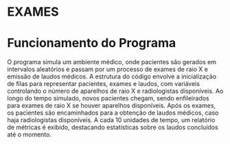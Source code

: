 # EXAMES
# Funcionamento do Programa
O programa simula um ambiente médico, onde pacientes são gerados em intervalos aleatórios e passam por um processo de exames de raio X e emissão de laudos médicos. A estrutura do código envolve a inicialização de filas para representar pacientes, exames e laudos, com variáveis controlando o número de aparelhos de raio X e radiologistas disponíveis. Ao longo do tempo simulado, novos pacientes chegam, sendo enfileirados para exames de raio X se houver aparelhos disponíveis. Após os exames, os pacientes são encaminhados para a obtenção de laudos médicos, caso haja radiologistas disponíveis. A cada 10 unidades de tempo, um relatório de métricas é exibido, destacando estatísticas sobre os laudos concluídos até o momento.

